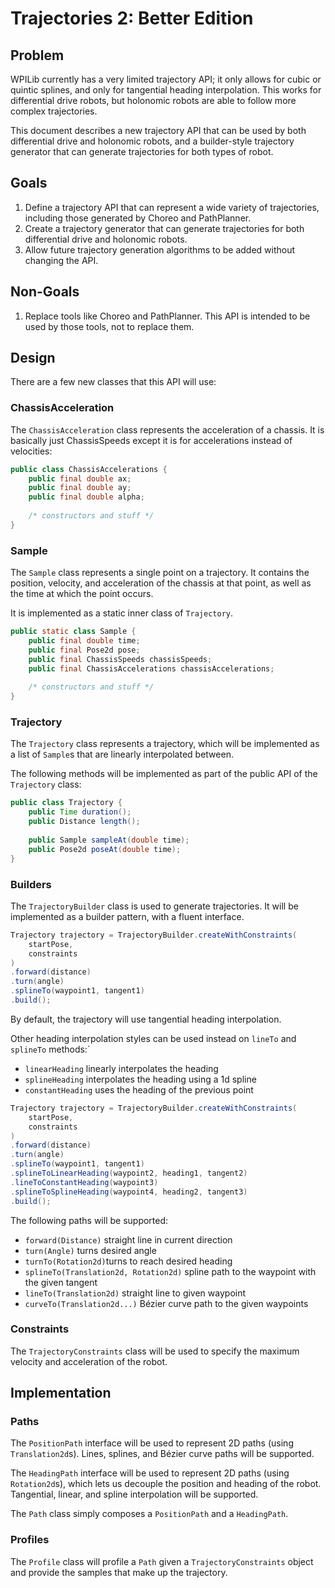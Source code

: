 # Trajectories 2: Better Edition

## Problem 

WPILib currently has a very limited trajectory API;
it only allows for cubic or quintic splines,
and only for tangential heading interpolation.
This works for differential drive robots,
but holonomic robots are able to follow more complex trajectories.

This document describes a new trajectory API that can be used
by both differential drive and holonomic robots,
and a builder-style trajectory generator that can generate trajectories
for both types of robot.

## Goals 

1. Define a trajectory API that can represent a wide variety of trajectories,
   including those generated by Choreo and PathPlanner.
2. Create a trajectory generator that can generate trajectories
   for both differential drive and holonomic robots.
3. Allow future trajectory generation algorithms to be added
   without changing the API.

## Non-Goals

1. Replace tools like Choreo and PathPlanner. 
   This API is intended to be used by those tools,
   not to replace them.

## Design

There are a few new classes that this API will use:

### ChassisAcceleration 

The `ChassisAcceleration` class represents the acceleration of a chassis.
It is basically just ChassisSpeeds except it is for accelerations instead of velocities:

```java
public class ChassisAccelerations {
    public final double ax;
    public final double ay;
    public final double alpha;
    
    /* constructors and stuff */
}
```

### Sample 

The `Sample` class represents a single point on a trajectory.
It contains the position, velocity, and acceleration of the chassis
at that point, as well as the time at which the point occurs.

It is implemented as a static inner class of `Trajectory`.

```java
public static class Sample {
    public final double time;
    public final Pose2d pose;
    public final ChassisSpeeds chassisSpeeds;
    public final ChassisAccelerations chassisAccelerations;
    
    /* constructors and stuff */
}
```

### Trajectory

The `Trajectory` class represents a trajectory,
which will be implemented as a list of `Sample`s
that are linearly interpolated between.

The following methods will be implemented as 
part of the public API of the `Trajectory` class:

```java
public class Trajectory {
    public Time duration();
    public Distance length();
    
    public Sample sampleAt(double time);
    public Pose2d poseAt(double time);
}
```

### Builders

The `TrajectoryBuilder` class is used to generate trajectories.
It will be implemented as a builder pattern,
with a fluent interface.

```java
Trajectory trajectory = TrajectoryBuilder.createWithConstraints(
    startPose,
    constraints
)
.forward(distance)
.turn(angle)
.splineTo(waypoint1, tangent1)
.build();
```

By default, the trajectory will use tangential heading interpolation.

Other heading interpolation styles can be used instead
on `lineTo` and `splineTo` methods:`
- `linearHeading` linearly interpolates the heading
- `splineHeading` interpolates the heading using a 1d spline
- `constantHeading` uses the heading of the previous point

```java
Trajectory trajectory = TrajectoryBuilder.createWithConstraints(
    startPose,
    constraints
)
.forward(distance)
.turn(angle)
.splineTo(waypoint1, tangent1)
.splineToLinearHeading(waypoint2, heading1, tangent2)
.lineToConstantHeading(waypoint3)
.splineToSplineHeading(waypoint4, heading2, tangent3)
.build();
```

The following paths will be supported:
- `forward(Distance)` straight line in current direction
- `turn(Angle)` turns desired angle
- `turnTo(Rotation2d)`turns to reach desired heading
- `splineTo(Translation2d, Rotation2d)` spline path to the waypoint with the given tangent
- `lineTo(Translation2d)` straight line to given waypoint
- `curveTo(Translation2d...)` Bézier curve path to the given waypoints

### Constraints

The `TrajectoryConstraints` class will be used to specify
the maximum velocity and acceleration of the robot.

## Implementation

### Paths 

The `PositionPath` interface will be used to represent 2D
paths (using `Translation2d`s).
Lines, splines, and Bézier curve paths will be supported.

The `HeadingPath` interface will be used to represent 2D
paths (using `Rotation2d`s), 
which lets us decouple the position and heading of the robot.
Tangential, linear, and spline interpolation will be supported.

The `Path` class simply composes a `PositionPath` and a `HeadingPath`.

### Profiles

The `Profile` class will profile a `Path`
given a `TrajectoryConstraints` object 
and provide the samples that make up the trajectory.